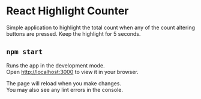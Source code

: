 # React Highlight Counter

Simple application to highlight the total count when any of the count
altering buttons are pressed. Keep the highlight for 5 seconds.

## `npm start`

Runs the app in the development mode.\
Open [http://localhost:3000](http://localhost:3000) to view it in your browser.

The page will reload when you make changes.\
You may also see any lint errors in the console.
